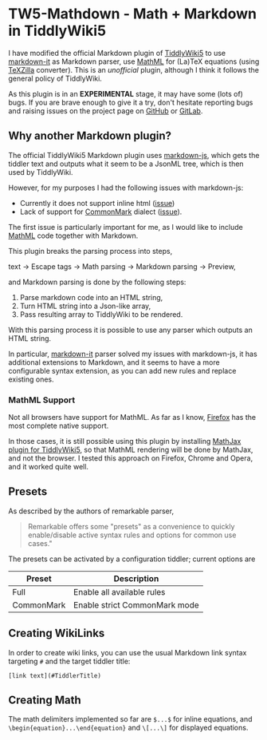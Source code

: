 # TW5-Mathdown - Math + Markdown in TiddlyWiki5

I have modified the official Markdown plugin of [TiddlyWiki5](http://tiddlywiki.com) to use [markdown-it](https://github.com/markdown-it/markdown-it) as Markdown parser, use [MathML](http://en.wikipedia.org/wiki/MathML) for (La)TeX equations (using [TeXZilla](https://github.com/fred-wang/TeXZilla) converter). This is an *unofficial* plugin, although I think it follows the general policy of TiddlyWiki.

As this plugin is in an **EXPERIMENTAL** stage, it may have some (lots of) bugs. If you are brave enough to give it a try, don't hesitate reporting bugs and raising issues on the project page on [GitHub](https://github.com/padawanphysicist/TW5-Mathdown) or [GitLab](https://gitlab.com/padawanphysicist/tw5-mathdown).

## Why another Markdown plugin?

The official TiddlyWiki5 Markdown plugin uses [markdown-js](https://github.com/evilstreak/markdown-js), which gets the tiddler text and outputs what it seem to be a JsonML tree, which is then used by TiddlyWiki.

However, for my purposes I had the following issues with markdown-js:

- Currently it does not support inline html ([issue](https://github.com/evilstreak/markdown-js/issues/219))
- Lack of support for [CommonMark](http://commonmark.org/) dialect ([issue](https://github.com/evilstreak/markdown-js/issues/210)).

The first issue is particularly important for me, as I would like to include [MathML](http://en.wikipedia.org/wiki/MathML) code together with Markdown.

This plugin breaks the parsing process into steps,

text → Escape tags → Math parsing → Markdown parsing → Preview,

and Markdown parsing is done by the following steps:

1. Parse markdown code into an HTML string,
2. Turn HTML string into a Json-like array,
3. Pass resulting array to TiddlyWiki to be rendered.

With this parsing process it is possible to use any parser which outputs an HTML string.

In particular, [markdown-it](https://github.com/markdown-it/markdown-it) parser solved my issues with markdown-js, it has additional extensions to Markdown, and it seems to have a more configurable syntax extension, as you can add new rules and replace existing ones.

### MathML Support
Not all browsers have support for MathML. As far as I know, [Firefox](https://www.mozilla.org/en-US/firefox/new/) has the most complete native support.

In those cases, it is still possible using this plugin by installing [MathJax plugin for TiddlyWiki5](http://mathjax-tw5.kantorsite.net/), so that MathML rendering will be done by MathJax, and not the browser. I tested this approach on Firefox, Chrome and Opera, and it worked quite well.

## Presets

As described by the authors of remarkable parser,

> Remarkable offers some "presets" as a convenience to quickly enable/disable active syntax rules and options for common use cases."

The presets can be activated by a configuration tiddler; current options are

| Preset     | Description                   |
| ---------- | ----------------------------- |
| Full       | Enable all available rules    |
| CommonMark | Enable strict CommonMark mode |


## Creating WikiLinks

In order to create wiki links, you can use the usual Markdown link syntax targeting `#` and the target tiddler title:

```
[link text](#TiddlerTitle)
```

## Creating Math
The math delimiters implemented so far are `$...$` for inline equations, and `\begin{equation}...\end{equation}` and `\[...\]` for displayed equations.
